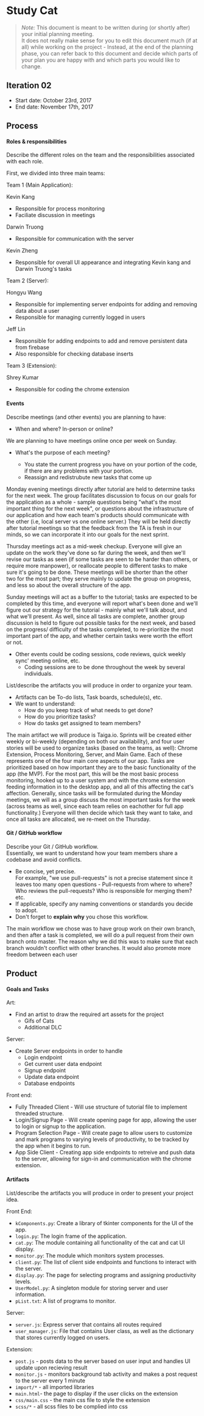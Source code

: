 # Study Cat

 > _Note:_ This document is meant to be written during (or shortly after) your initial planning meeting.     
 > It does not really make sense for you to edit this document much (if at all) while working on the project - Instead, at the end of the planning phase, you can refer back to this document and decide which parts of your plan you are happy with and which parts you would like to change.


## Iteration 02

 * Start date: October 23rd, 2017
 * End date: November 17th, 2017

## Process

#### Roles & responsibilities

Describe the different roles on the team and the responsibilities associated with each role.


First, we divided into three main teams:

Team 1 (Main Application): 

Kevin Kang

- Responsible for process monitoring
- Faciliate discussion in meetings


Darwin Truong

- Responsible for communication with the server


Kevin Zheng

- Responsible for overall UI appearance and integrating Kevin kang and Darwin Truong's tasks

Team 2 (Server): 

Hongyu Wang

- Responsible for implementing server endpoints for adding and removing data about a user
- Responsible for managing currently logged in users

Jeff Lin

- Responsible for adding endpoints to add and remove persistent data from firebase
- Also responsible for checking database inserts

Team 3 (Extension): 

Shrey Kumar

- Responsible for coding the chrome extension

#### Events

Describe meetings (and other events) you are planning to have:

 * When and where? In-person or online?

 We are planning to have meetings online once per week on Sunday.

 * What's the purpose of each meeting?

    - You state the current progress you have on your portion of the code, if there are any problems with your portion.
    - Reassign and redistrubute new tasks that come up
    
Monday evening meetings directly after tutorial are held to determine tasks for the next week. The group facilitates discussion to focus on our goals for the application as a whole - sample questions being "what's the most important thing for the next week", or questions about the infrastructure of our application and how each team's products should communicate with the other (i.e, local server vs one online server.)
They will be held directly after tutorial meetings so that the feedback from the TA is fresh in our minds, so we can incorporate it into our goals for the next sprint.

Thursday meetings act as a mid-week checkup. Everyone will give an update on the work they've done so far during the week, and then we'll revise our tasks as seen (if some tasks are seen to be harder than others, or require more manpower), or reallocate people to different tasks to make sure it's going to be done.
These meetings will be shorter than the other two for the most part; they serve mainly to update the group on progress, and less so about the overall structure of the app.

Sunday meetings will act as a buffer to the tutorial; tasks are expected to be completed by this time, and everyone will report what's been done and we'll figure out our strategy for the tutorial - mainly what we'll talk about, and what we'll present. As well, since all tasks are complete, another group discussion is held to figure out possible tasks for the next week, and based on the progress/ difficulty of the tasks completed, to re-prioritize the most important part of the app, and whether certain tasks were worth the effort or not.

 * Other events could be coding sessions, code reviews, quick weekly sync' meeting online, etc.
     - Coding sessions are to be done throughout the week by several individuals.

List/describe the artifacts you will produce in order to organize your team.       

 * Artifacts can be To-do lists, Task boards, schedule(s), etc.
 * We want to understand:
   * How do you keep track of what needs to get done?
   * How do you prioritize tasks?
   * How do tasks get assigned to team members?

The main artifact we will produce is Taiga.io. Sprints will be created either weekly or bi-weekly (depending on both our availability), and four user stories will be used to organize tasks (based on the teams, as well): Chrome Extension, Process Monitoring, Server, and Main Game. Each of these represents one of the four main core aspects of our app.
Tasks are prioritized based on how important they are to the basic functionality of the app (the MVP). For the most part, this will be the most basic process monitoring, hooked up to a user system and with the chrome extension feeding information in to the desktop app, and all of this affecting the cat's affection.
Generally, since tasks will be formulated during the Monday meetings, we will as a group discuss the most important tasks for the week (across teams as well, since each team relies on eachother for full app functionality.) Everyone will then decide which task they want to take, and once all tasks are allocated, we re-meet on the Thursday.

#### Git / GitHub workflow

Describe your Git / GitHub workflow.     
Essentially, we want to understand how your team members share a codebase and avoid conflicts.

 * Be concise, yet precise.      
For example, "we use pull-requests" is not a precise statement since it leaves too many open questions - Pull-requests from where to where? Who reviews the pull-requests? Who is responsible for merging them? etc.
 * If applicable, specify any naming conventions or standards you decide to adopt.
 * Don't forget to **explain why** you chose this workflow.

The main workflow we chose was to have group work on their own branch, and then after a task is completed, we will do a pull request from their own branch onto master. The reason why we did this was to make sure that each branch wouldn't conflict with other branches. It would also promote more freedom between each user 

## Product

#### Goals and Tasks

Art:

- Find an artist to draw the required art assets for the project
    + Gifs of Cats
    + Additional DLC

Server:

- Create Server endpoints in order to handle 
    + Login endpoint
    + Get current user data endpoint
    + Signup endpoint
    + Update data endpoint
    + Database endpoints

Front end:
 
 * Fully Threaded Client - Will use structure of tutorial file to implement threaded structure.
 * Login/Signup Page - Will create opening page for app, allowing the user to login or signup to the application.
 * Program Selection Page - Will create page to allow users to customize and mark programs to varying levels of productivity, to be tracked by the app when it begins to run.
 * App Side Client - Creating app side endpoints to retreive and push data to the server, allowing for sign-in and communication with the chrome extension.

#### Artifacts

List/describe the artifacts you will produce in order to present your project idea.

Front End:

- `kComponents.py`: Create a library of tkinter components for the UI of the app. <br>
- `login.py`: The login frame of the application. <br>
- `cat.py`: The module containing all functionality of the cat and cat UI display. <br>
- `monitor.py`: The module which monitors system processes.<br>
- `client.py`: The list of client side endpoints and functions to interact with the server. <br>
- `display.py`: The page for selecting programs and assigning productivity levels.<br>
- `UserModel.py`: A singleton module for storing server and user information.<br>
- `pList.txt`: A list of programs to monitor.<br>

Server:

- `server.js`: Express server that contains all routes required <br>
- `user_manager.js`: File that contains User class, as well as the dictionary that stores currently logged on users. <br>

Extension: 
- `post.js` - posts data to the server based on user input and handles UI update upon recieving result <br>
- `monitor.js` - monitors background tab activity and makes a post request to the server every 1 minute <br>
- `import/*` - all imported libraries <br>
- `main.html`- the page to display if the user clicks on the extension <br>
- `css/main.css` - the main css file to style the extension
- `scss/*` - all scss files to be complied into css



